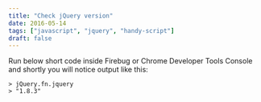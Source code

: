 ```yaml
---
title: "Check jQuery version"
date: 2016-05-14
tags: ["javascript", "jquery", "handy-script"]
draft: false
---
```


Run below short code inside Firebug or Chrome Developer Tools Console and shortly you will notice output like this:

    > jQuery.fn.jquery
    > "1.8.3"
